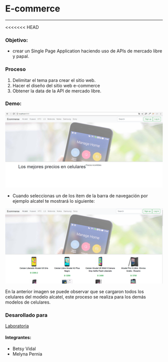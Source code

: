 # E-commerce
***

<<<<<<< HEAD
### Objetivo:

* crear un Single Page Application haciendo uso de APIs de mercado libre y papal.

### Proceso
1. Delimitar el tema para crear el sitio web.
2. Hacer el diseño del sitio web e-commerce
3. Obtener la data de la API de mercado libre.

### Demo:

![Sin titulo](public/assets/docs/index.PNG)


* Cuando seleccionas un de los item de la barra de navegación por ejemplo alcatel te mostrará lo siguiente: 

![Sin titulo](public/assets/docs/alcatel.PNG)

En la anterior imagen se puede observar que se cargaron todos los celulares del modelo alcatel, este proceso se realiza para los demás modelos de celulares.

### Desarollado para

[Laboratoria](http://laboratoria.la)

#### Integrantes:
- Betsy Vidal
- Melyna Pernia